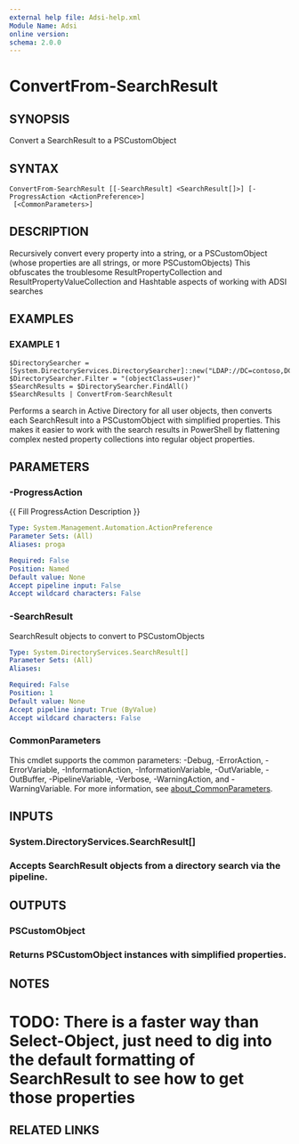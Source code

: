 ```yaml
---
external help file: Adsi-help.xml
Module Name: Adsi
online version:
schema: 2.0.0
---
```


# ConvertFrom-SearchResult

## SYNOPSIS
Convert a SearchResult to a PSCustomObject

## SYNTAX

```
ConvertFrom-SearchResult [[-SearchResult] <SearchResult[]>] [-ProgressAction <ActionPreference>]
 [<CommonParameters>]
```

## DESCRIPTION
Recursively convert every property into a string, or a PSCustomObject (whose properties are all strings, or more PSCustomObjects)
This obfuscates the troublesome ResultPropertyCollection and ResultPropertyValueCollection and Hashtable aspects of working with ADSI searches

## EXAMPLES

### EXAMPLE 1
```
$DirectorySearcher = [System.DirectoryServices.DirectorySearcher]::new("LDAP://DC=contoso,DC=com")
$DirectorySearcher.Filter = "(objectClass=user)"
$SearchResults = $DirectorySearcher.FindAll()
$SearchResults | ConvertFrom-SearchResult
```

Performs a search in Active Directory for all user objects, then converts each SearchResult
into a PSCustomObject with simplified properties.
This makes it easier to work with the
search results in PowerShell by flattening complex nested property collections into
regular object properties.

## PARAMETERS

### -ProgressAction
{{ Fill ProgressAction Description }}

```yaml
Type: System.Management.Automation.ActionPreference
Parameter Sets: (All)
Aliases: proga

Required: False
Position: Named
Default value: None
Accept pipeline input: False
Accept wildcard characters: False
```

### -SearchResult
SearchResult objects to convert to PSCustomObjects

```yaml
Type: System.DirectoryServices.SearchResult[]
Parameter Sets: (All)
Aliases:

Required: False
Position: 1
Default value: None
Accept pipeline input: True (ByValue)
Accept wildcard characters: False
```

### CommonParameters
This cmdlet supports the common parameters: -Debug, -ErrorAction, -ErrorVariable, -InformationAction, -InformationVariable, -OutVariable, -OutBuffer, -PipelineVariable, -Verbose, -WarningAction, and -WarningVariable. For more information, see [about_CommonParameters](http://go.microsoft.com/fwlink/?LinkID=113216).

## INPUTS

### System.DirectoryServices.SearchResult[]
### Accepts SearchResult objects from a directory search via the pipeline.
## OUTPUTS

### PSCustomObject
### Returns PSCustomObject instances with simplified properties.
## NOTES
# TODO: There is a faster way than Select-Object, just need to dig into the default formatting of SearchResult to see how to get those properties

## RELATED LINKS

